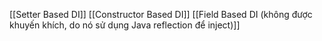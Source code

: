 
[[Setter Based DI]]
[[Constructor Based DI]]
[[Field Based DI (không được khuyến khích, do nó sử dụng Java reflection để inject)]]